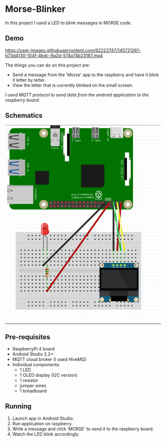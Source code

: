 # Morse-Blinker

In this project I used a LED to blink messages in MORSE code.

## Demo

https://user-images.githubusercontent.com/62222747/145721261-b73d4130-104f-4bdc-9a2d-574a74b23187.mp4

The things you can do on this project are:

-   Send a message from the 'Morse' app to the raspberry and have it blink it letter by letter.
-   View the letter that is currently blinked on the small screen.

_I used MQTT protocol to send data from the android application to the raspberry board._

## Schematics

![Schematics](schematics.png)

---

## Pre-requisites

-   RaspberryPi 4 board
-   Android Studio 2.2+
-   MQTT cloud broker (I used HiveMQ)
-   Individual components:
    -   1 LED
    -   1 OLED display (I2C version)
    -   1 resistor
    -   jumper wires
    -   1 breadboard

## Running

1. Launch app in Android Studio.
2. Run application on raspberry.
3. Write a message and click 'MORSE' to send it to the raspberry board.
4. Watch the LED blink accordingly.
